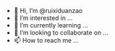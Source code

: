 - 👋 Hi, I’m @ruixiduanzao
- 👀 I’m interested in ...
- 🌱 I’m currently learning ...
- 💞️ I’m looking to collaborate on ...
- 📫 How to reach me ...

<!---
ruixiduanzao/ruixiduanzao is a ✨ special ✨ repository because its `README.md` (this file) appears on your GitHub profile.
You can click the Preview link to take a look at your changes.
--->
